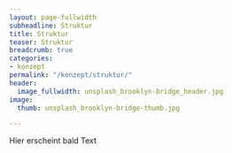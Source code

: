 ```yaml
---
layout: page-fullwidth
subheadline: Struktur
title: Struktur
teaser: Struktur
breadcrumb: true
categories:
- konzept
permalink: "/konzept/struktur/"
header:
  image_fullwidth: unsplash_brooklyn-bridge_header.jpg
image:
  thumb: unsplash_brooklyn-bridge-thumb.jpg

---
```

Hier erscheint bald Text 
